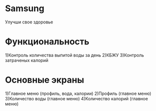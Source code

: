 # Samsung
Улучши свое здоровье
# Функциональность
 1)Контроль количества выпитой воды за день
 2)КБЖУ
 3)Контроль затраченых калорий
# Основные экраны
 1)Главное меню (профиль, вода, калории)
 2)Профиль (главное меню)
 3)Количество воды (главное меню)
 4)Количество калорий (главное меню)
